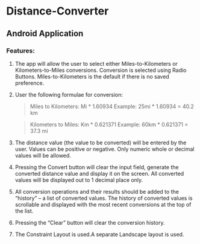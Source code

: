 # Distance-Converter
## Android Application

### Features:

1. The app will allow the user to select either Miles-to-Kilometers or Kilometers-to-Miles conversions. Conversion is selected using Radio Buttons. Miles-to-Kilometers is the default if there is no saved preference.

2. User the following formulae for conversion:

    > Miles to Kilometers:	Mi * 1.60934	Example: 25mi * 1.60934 = 40.2 km
    
    > Kilometers to Miles:	Km * 0.621371	Example: 60km * 0.621371 = 37.3 mi
    
3. The distance value (the value to be converted) will be entered by the user. Values can be positive or negative. Only numeric whole or decimal values will be allowed.

4. Pressing the Convert button will clear the input field, generate the converted distance value and display it on the screen. All converted values will be displayed out to 1 decimal place only.

5. All conversion operations and their results should be added to the “history” – a list of converted values. The history of converted values is scrollable and displayed with the most recent conversions at the top of the list.

6. Pressing the “Clear” button will clear the conversion history.

7. The Constraint Layout is used.A separate Landscape layout is used.
